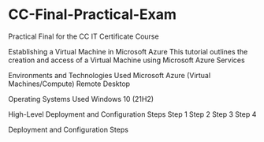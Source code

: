 # CC-Final-Practical-Exam
Practical Final for the CC IT Certificate Course


Establishing a Virtual Machine in Microsoft Azure
This tutorial outlines the creation and access of a Virtual Machine using Microsoft Azure Services


Environments and Technologies Used
Microsoft Azure (Virtual Machines/Compute)
Remote Desktop

Operating Systems Used
Windows 10 (21H2)

High-Level Deployment and Configuration Steps
Step 1
Step 2
Step 3
Step 4


Deployment and Configuration Steps
